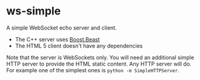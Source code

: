 # ws-simple

A simple WebSocket echo server and client.

* The C++ server uses [Boost.Beast](https://github.com/boostorg/beast)
* The HTML 5 client doesn't have any dependencies

Note that the server is WebSockets only. You will need an additional simple HTTP server to provide the HTML static content. Any HTTP server will do. For example one of the simplest ones is `python -m SimpleHTTPServer`.
